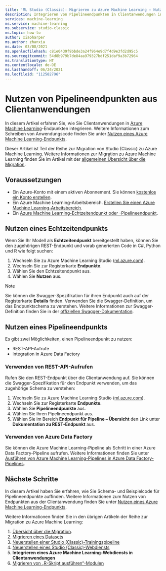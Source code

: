 ```yaml
---
title: 'ML Studio (Classic): Migrieren zu Azure Machine Learning – Nutzen von Pipelineendpunkten'
description: Integrieren von Pipelineendpunkten in Clientanwendungen in Azure Machine Learning
services: machine-learning
ms.service: machine-learning
ms.subservice: studio-classic
ms.topic: how-to
author: xiaoharper
ms.author: zhanxia
ms.date: 03/08/2021
ms.openlocfilehash: c81e0439f9bbde3a24f964e9d7f4d9e3fd2d95c5
ms.sourcegitcommit: 54d8b979b7de84aa979327bdf251daf9a3b72964
ms.translationtype: HT
ms.contentlocale: de-DE
ms.lasthandoff: 06/24/2021
ms.locfileid: "112582796"
---
```

# <a name="consume-pipeline-endpoints-from-client-applications"></a>Nutzen von Pipelineendpunkten aus Clientanwendungen

In diesem Artikel erfahren Sie, wie Sie Clientanwendungen in [Azure Machine Learning](../index.yml)-Endpunkten integrieren. Weitere Informationen zum Schreiben von Anwendungscode finden Sie unter [Nutzen eines Azure Machine Learning-Endpunkts](../how-to-consume-web-service.md).

Dieser Artikel ist Teil der Reihe zur Migration von Studio (Classic) zu Azure Machine Learning. Weitere Informationen zur Migration zu Azure Machine Learning finden Sie im Artikel mit der [allgemeinen Übersicht über die Migration](migrate-overview.md).

## <a name="prerequisites"></a>Voraussetzungen

- Ein Azure-Konto mit einem aktiven Abonnement. Sie können [kostenlos ein Konto erstellen](https://azure.microsoft.com/free/?WT.mc_id=A261C142F).
- Ein Azure Machine Learning-Arbeitsbereich. [Erstellen Sie einen Azure Machine Learning-Arbeitsbereich](../how-to-manage-workspace.md#create-a-workspace).
- Ein [Azure Machine Learning-Echtzeitendpunkt oder -Pipelineendpunkt](migrate-rebuild-web-service.md).


## <a name="consume-a-real-time-endpoint"></a>Nutzen eines Echtzeitendpunkts 

Wenn Sie Ihr Modell als **Echtzeitendpunkt** bereitgestellt haben, können Sie den zugehörigen REST-Endpunkt und vorab generierten Code in C#, Python und R wie folgt suchen:

1. Wechseln Sie zu Azure Machine Learning Studio ([ml.azure.com](https://ml.azure.com)).
1. Wechseln Sie zur Registerkarte **Endpunkte**.
1. Wählen Sie den Echtzeitendpunkt aus.
1. Wählen Sie **Nutzen** aus.

> [!NOTE]
> Sie können die Swagger-Spezifikation für ihren Endpunkt auch auf der Registerkarte **Details** finden. Verwenden Sie die Swagger-Definition, um das Endpunktschema zu verstehen. Weitere Informationen zur Swagger-Definition finden Sie in der [offiziellen Swagger-Dokumentation](https://swagger.io/docs/specification/2-0/what-is-swagger/).


## <a name="consume-a-pipeline-endpoint"></a>Nutzen eines Pipelineendpunkts

Es gibt zwei Möglichkeiten, einen Pipelineendpunkt zu nutzen:

- REST-API-Aufrufe
- Integration in Azure Data Factory

### <a name="use-rest-api-calls"></a>Verwenden von REST-API-Aufrufen

Rufen Sie den REST-Endpunkt über die Clientanwendung auf. Sie können die Swagger-Spezifikation für den Endpunkt verwenden, um das zugehörige Schema zu verstehen:

1. Wechseln Sie zu Azure Machine Learning Studio ([ml.azure.com](https://ml.azure.com)).
1. Wechseln Sie zur Registerkarte **Endpunkte**.
1. Wählen Sie **Pipelineendpunkte** aus.
1. Wählen Sie Ihren Pipelineendpunkt aus.
1. Wählen Sie im Bereich **Endpunkt für Pipeline – Übersicht** den Link unter **Dokumentation zu REST-Endpunkt** aus.

### <a name="use-azure-data-factory"></a>Verwenden von Azure Data Factory

Sie können die Azure Machine Learning-Pipeline als Schritt in einer Azure Data Factory-Pipeline aufrufen. Weitere Informationen finden Sie unter [Ausführen von Azure Machine Learning-Pipelines in Azure Data Factory-Pipelines](../../data-factory/transform-data-machine-learning-service.md).


## <a name="next-steps"></a>Nächste Schritte

In diesem Artikel haben Sie erfahren, wie Sie Schema- und Beispielcode für Pipelineendpunkte auffinden. Weitere Informationen zum Nutzen von Endpunkten aus der Clientanwendung finden Sie unter [Nutzen eines Azure Machine Learning-Endpunkts](../how-to-consume-web-service.md).

Weitere Informationen finden Sie in den übrigen Artikeln der Reihe zur Migration zu Azure Machine Learning: 
1. [Übersicht über die Migration](migrate-overview.md).
1. [Migrieren eines Datasets](migrate-register-dataset.md)
1. [Neuerstellen einer Studio (Classic)-Trainingspipeline](migrate-rebuild-experiment.md)
1. [Neuerstellen eines Studio (Classic)-Webdiensts](migrate-rebuild-web-service.md)
1. **Integrieren eines Azure Machine Learning-Webdiensts in Clientanwendungen**
1. [Migrieren von „R-Skript ausführen“-Modulen](migrate-execute-r-script.md)
